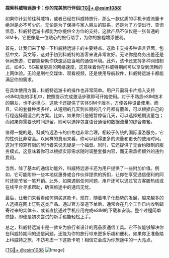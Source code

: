 **探索科威特远游卡：你的完美旅行伴侣[[TG💪+ @esim1088](https://t.me/s/esim1088)]**

如果你计划前往科威特，或者已经在科威特旅行，那么一款优质的手机卡或流量卡绝对是必不可少的。无论是为了保持与家人朋友的联系，还是为了方便出行、查询信息，科威特远游卡都能为你提供全方位的支持。这款产品不仅仅是一张普通的SIM卡，它更像是一位贴心的旅行助手，为你的旅程增添便利。

首先，让我们来了解一下科威特远游卡的主要特点。这款卡支持多种语言界面，包括中文、英文等，这对于初到科威特的游客来说非常友好。无论你是商务出差还是休闲旅游，它都能帮助你快速适应当地的通信环境。此外，该卡还支持多种网络制式，如4G、5G甚至更高的网络速度，这意味着你在科威特期间可以享受到流畅的上网体验。无论是刷社交媒体、观看视频，还是使用导航软件，科威特远游卡都能满足你的需求。

在具体使用方面，科威特远游卡的操作也非常简单。用户只需将卡片插入支持eSIM功能的手机中，按照提示完成激活步骤即可开始使用。对于不熟悉eSIM技术的朋友，也不必担心，这款卡还提供了实体SIM卡版本，方便各种设备使用。而且，它的套餐种类多样，从短期的几天到长期的几个月都有覆盖，可以根据自己的行程选择最适合的方案。比如，如果你只是短暂停留几天，可以选择短期流量包；而如果你需要长时间逗留，则可以选择包含语音通话和数据流量的综合套餐。

值得一提的是，科威特远游卡的价格也非常合理。相较于传统的国际漫游服务，它的性价比非常高。以同样的费用来看，你可以获得更多的流量和更长的使用时间。这对于预算有限的旅行者来说无疑是一个福音。同时，它还提供了无合约限制的服务模式，这意味着你可以根据实际需求随时调整套餐内容，而无需承担额外的违约费用。

当然，除了基本的通信功能外，科威特远游卡还为用户提供了一些附加价值。例如，它可能附带一些本地优惠券或合作伙伴提供的折扣，让你在享受通信便利的同时还能节省一笔开销。此外，如果遇到任何问题，用户还可以通过官方客服热线或在线平台寻求帮助，确保旅途中的通讯无忧。

最后，让我们来看看如何购买这款卡。现在，随着电子化趋势的发展，越来越多的人选择在网上订购这类产品。通过官方渠道下单后，通常会在几个工作日内收到邮寄过来的实体卡，或者直接通过手机应用完成eSIM的下载和安装。整个过程简单快捷，即便是初次尝试的新手也能轻松上手。

总之，科威特远游卡是一款专为旅行者设计的高品质通信工具。它不仅能够解决你在科威特期间的通信问题，还能为你的旅行带来更多乐趣和便利。如果你正准备踏上科威特之旅，不妨考虑一下这款卡吧！相信它会成为你旅途中的一大亮点。

[[TG💪+ @esim1088](https://t.me/s/esim1088) ![Image](https://i.postimg.cc/4NQfJmqS/Snipaste-2025-05-13-00-14-12.png)]